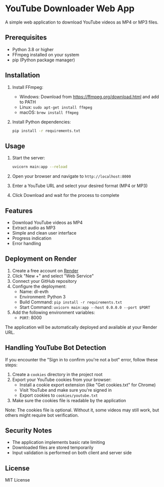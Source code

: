 # YouTube Downloader Web App

A simple web application to download YouTube videos as MP4 or MP3 files.

## Prerequisites

- Python 3.8 or higher
- FFmpeg installed on your system
- pip (Python package manager)

## Installation

1. Install FFmpeg:
   - Windows: Download from https://ffmpeg.org/download.html and add to PATH
   - Linux: `sudo apt-get install ffmpeg`
   - macOS: `brew install ffmpeg`

2. Install Python dependencies:
   ```bash
   pip install -r requirements.txt
   ```

## Usage

1. Start the server:
   ```bash
   uvicorn main:app --reload
   ```

2. Open your browser and navigate to `http://localhost:8000`

3. Enter a YouTube URL and select your desired format (MP4 or MP3)

4. Click Download and wait for the process to complete

## Features

- Download YouTube videos as MP4
- Extract audio as MP3
- Simple and clean user interface
- Progress indication
- Error handling

## Deployment on Render

1. Create a free account on [Render](https://render.com)
2. Click "New +" and select "Web Service"
3. Connect your GitHub repository
4. Configure the deployment:
   - Name: dl-evth
   - Environment: Python 3
   - Build Command: `pip install -r requirements.txt`
   - Start Command: `uvicorn main:app --host 0.0.0.0 --port $PORT`
5. Add the following environment variables:
   - `PORT`: 8000

The application will be automatically deployed and available at your Render URL.

## Handling YouTube Bot Detection

If you encounter the "Sign in to confirm you're not a bot" error, follow these steps:

1. Create a `cookies` directory in the project root
2. Export your YouTube cookies from your browser:
   - Install a cookie export extension (like "Get cookies.txt" for Chrome)
   - Visit YouTube and make sure you're signed in
   - Export cookies to `cookies/youtube.txt`
3. Make sure the cookies file is readable by the application

Note: The cookies file is optional. Without it, some videos may still work, but others might require bot verification.

## Security Notes

- The application implements basic rate limiting
- Downloaded files are stored temporarily
- Input validation is performed on both client and server side

## License

MIT License
